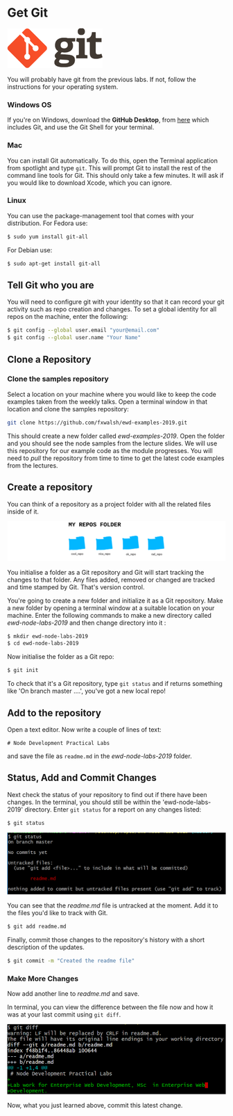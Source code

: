# Get Git

![git](./img/git1.png)

You will probably have git from the previous labs. If not, follow the instructions for your operating system.

### Windows OS
If you're on Windows, download the  **GitHub Desktop**, from [here](https://desktop.github.com/) which includes Git, and use the Git Shell for your terminal.


### Mac

You can install Git automatically. To do this, open the Terminal application from spotlight and type `git`. This will prompt Git to install the rest of the command line tools for Git. This should only take a few minutes. It will ask if you would like to download Xcode, which you can ignore.

### Linux

You can use the package-management tool that comes with your distribution. For Fedora use:

~~~bash
$ sudo yum install git-all 
~~~

For Debian use:

~~~bash
$ sudo apt-get install git-all
~~~

## Tell Git who you are

You will need to configure git with your identity so that it can record your git activity such as repo creation and changes. To set a global identity for all repos on the machine, enter the following:

~~~bash
$ git config --global user.email "your@email.com"
$ git config --global user.name "Your Name"
~~~

## Clone a Repository

### Clone the samples repository

Select a location on your machine where you would like to keep the code examples taken from the weekly talks. Open a terminal window in that location and clone the samples repository:


```bash
git clone https://github.com/fxwalsh/ewd-examples-2019.git
```

This should create a new folder called *ewd-examples-2019*. Open the folder and you should see the node samples from the lecture slides. We will use this repository for our example code as the module progresses. You will need to *pull* the repository from time to time to get the latest code examples from the lectures.

## Create a repository

You can think of a repository as a project folder with all the related files inside of it.

![git repos](./img/repos.png)

You initialise a folder as a  Git repository and Git will start tracking the changes to that folder. Any files added, removed or changed are tracked and time stamped by Git. That's version control.

You're going to create a new folder and initialize it as a Git repository.
Make a new folder by opening a terminal window at a suitable  location on your machine. Enter the following commands to make a new directory called *ewd-node-labs-2019* and then change directory into it :

~~~bash
$ mkdir ewd-node-labs-2019
$ cd ewd-node-labs-2019
~~~

Now initialise the folder as a Git repo:

~~~bash
$ git init
~~~

To check that it's a Git repository, type ``git status`` and if returns something like 'On branch master ....', you've got a new local repo!

## Add to the repository

Open a text editor. Now write a couple of lines of text:

~~~text
# Node Development Practical Labs
~~~

and save the file as ``readme.md`` in the *ewd-node-labs-2019* folder.

## Status, Add and Commit Changes
Next check the status of your repository to find out if there have been changes. In the terminal, you should still be within the 'ewd-node-labs-2019' directory. Enter ``git status`` for a report on any changes listed:

~~~bash
$ git status
~~~

![Git Status](./img/git-status.png)

You can see that the *readme.md* file is untracked at the moment. Add it to the files you'd like to track with Git.

~~~bash
$ git add readme.md
~~~

Finally, commit those changes to the repository's history with a short description of the updates.

~~~bash
$ git commit -m "Created the readme file"
~~~

### Make More Changes

Now add another line to *readme.md* and save.

In terminal, you can view the difference between the file now and how it was at your last commit using ``git diff``.

![Git Diff](./img/git-diff.png)

Now, what you just learned above, commit this latest change.
